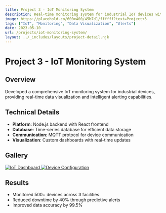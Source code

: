 ```yaml
---
title: Project 3 - IoT Monitoring System
description: Real-time monitoring system for industrial IoT devices with data visualization and alerting
image: https://placehold.co/600x400/45b7d1/ffffff?text=Project+3
tags: ["IoT", "Monitoring", "Data Visualization", "Alerts"]
date: 2023-05-10
url: /projects/iot-monitoring-system/
layout: ../_includes/layouts/project-detail.njk
---
```


# Project 3 - IoT Monitoring System

## Overview

Developed a comprehensive IoT monitoring system for industrial devices, providing real-time data visualization and intelligent alerting capabilities.

## Technical Details

- **Platform**: Node.js backend with React frontend
- **Database**: Time-series database for efficient data storage
- **Communication**: MQTT protocol for device communication
- **Visualization**: Custom dashboards with real-time updates

## Gallery

<div class="image-gallery">
  <a href="https://placehold.co/800x600/45b7d1/ffffff?text=IoT+Dashboard" data-lightbox="iot" data-title="IoT Dashboard">
    <img src="https://placehold.co/200x150/45b7d1/ffffff?text=Dashboard" alt="IoT Dashboard">
  </a>
  <a href="https://placehold.co/800x600/45b7d1/ffffff?text=Device+Configuration" data-lightbox="iot" data-title="Device Configuration">
    <img src="https://placehold.co/200x150/45b7d1/ffffff?text=Configuration" alt="Device Configuration">
  </a>
</div>

## Results

- Monitored 500+ devices across 3 facilities
- Reduced downtime by 40% through predictive alerts
- Improved data accuracy by 99.5%